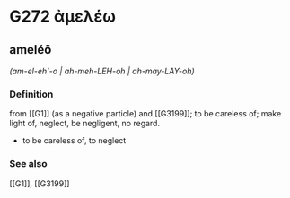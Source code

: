 # G272 ἀμελέω

## ameléō

_(am-el-eh'-o | ah-meh-LEH-oh | ah-may-LAY-oh)_

### Definition

from [[G1]] (as a negative particle) and [[G3199]]; to be careless of; make light of, neglect, be negligent, no regard.

- to be careless of, to neglect

### See also

[[G1]], [[G3199]]

